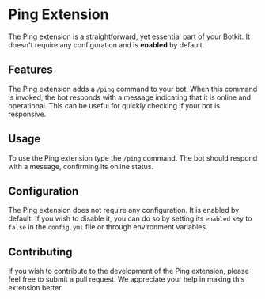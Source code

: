 # Ping Extension

The Ping extension is a straightforward, yet essential part of your Botkit.
It doesn't require any configuration and is **enabled** by default.

## Features

The Ping extension adds a `/ping` command to your bot.
When this command is invoked, the bot responds with a message indicating that it is online and operational.
This can be useful for quickly checking if your bot is responsive.

## Usage

To use the Ping extension type the `/ping` command. The bot should respond with a message, confirming its online status.

## Configuration

The Ping extension does not require any configuration. It is enabled by default. If you wish to disable it, you can do so by setting its `enabled` key to `false` in the `config.yml` file or through environment variables.

## Contributing

If you wish to contribute to the development of the Ping extension, please feel free to submit a pull request. We appreciate your help in making this extension better.
